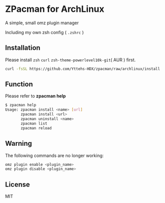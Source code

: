 # ZPacman for ArchLinux

A simple, small omz plugin manager

Including my own zsh config ( `.zshrc` )

## Installation

Please install `zsh` `curl` `zsh-theme-powerlevel10k-git`( AUR ) first.

```bash
curl -fsSL https://github.com/Yttehs-HDX/zpacman/raw/archlinux/install.sh | bash
```

## Function

Please refer to **zpacman help**

```bash
$ zpacman help
Usage: zpacman install <name> [url]
       zpacman install <url>
       zpacman uninstall <name>
       zpacman list
       zpacman reload
```

## Warning

The following commands are no longer working:

```bash
omz plugin enable <plugin_name>
omz plugin disable <plugin_name>
```

## License

MIT
